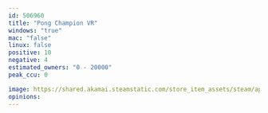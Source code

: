 ```yaml
---
id: 506960
title: "Pong Champion VR"
windows: "true"
mac: "false"
linux: false
positive: 10
negative: 4
estimated_owners: "0 - 20000"
peak_ccu: 0

image: https://shared.akamai.steamstatic.com/store_item_assets/steam/apps/506960/header.jpg?t=1479146655
opinions:
---
```

